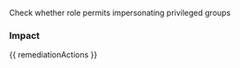 
Check whether role permits impersonating privileged groups

### Impact
<!-- Add Impact here -->

<!-- DO NOT CHANGE -->
{{ remediationActions }}



